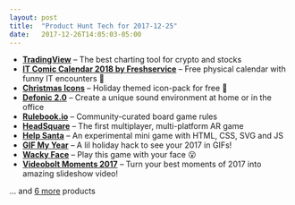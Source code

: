 ```yaml
---
layout: post
title:  "Product Hunt Tech for 2017-12-25"
date:   2017-12-26T14:05:03-05:00
---
```


* **[TradingView](https://www.producthunt.com/posts/tradingview?utm_campaign=producthunt-api&utm_medium=api&utm_source=Application%3A+Daily+Digest+RSS+%28ID%3A+3202%29)** – The best charting tool for crypto and stocks
* **[IT Comic Calendar 2018 by Freshservice](https://www.producthunt.com/posts/it-comic-calendar-2018-by-freshservice?utm_campaign=producthunt-api&utm_medium=api&utm_source=Application%3A+Daily+Digest+RSS+%28ID%3A+3202%29)** – Free physical calendar with funny IT encounters 📅
* **[Christmas Icons](https://www.producthunt.com/posts/christmas-icons?utm_campaign=producthunt-api&utm_medium=api&utm_source=Application%3A+Daily+Digest+RSS+%28ID%3A+3202%29)** – Holiday themed icon-pack for free 🎄
* **[Defonic 2.0](https://www.producthunt.com/posts/defonic-2-0?utm_campaign=producthunt-api&utm_medium=api&utm_source=Application%3A+Daily+Digest+RSS+%28ID%3A+3202%29)** – Create a unique sound environment at home or in the office
* **[Rulebook.io](https://www.producthunt.com/posts/rulebook-io?utm_campaign=producthunt-api&utm_medium=api&utm_source=Application%3A+Daily+Digest+RSS+%28ID%3A+3202%29)** – Community-curated board game rules
* **[HeadSquare](https://www.producthunt.com/posts/headsquare?utm_campaign=producthunt-api&utm_medium=api&utm_source=Application%3A+Daily+Digest+RSS+%28ID%3A+3202%29)** – The first multiplayer, multi-platform AR game
* **[Help Santa](https://www.producthunt.com/posts/help-santa?utm_campaign=producthunt-api&utm_medium=api&utm_source=Application%3A+Daily+Digest+RSS+%28ID%3A+3202%29)** – An  experimental mini game with HTML, CSS, SVG and JS
* **[GIF My Year](https://www.producthunt.com/posts/gif-my-year?utm_campaign=producthunt-api&utm_medium=api&utm_source=Application%3A+Daily+Digest+RSS+%28ID%3A+3202%29)** – A lil holiday hack to see your 2017 in GIFs!
* **[Wacky Face](https://www.producthunt.com/posts/wacky-face?utm_campaign=producthunt-api&utm_medium=api&utm_source=Application%3A+Daily+Digest+RSS+%28ID%3A+3202%29)** – Play this game with your face 😮
* **[Videobolt Moments 2017](https://www.producthunt.com/posts/videobolt-moments-2017?utm_campaign=producthunt-api&utm_medium=api&utm_source=Application%3A+Daily+Digest+RSS+%28ID%3A+3202%29)** – Turn your best moments of 2017 into amazing slideshow video!

… and [6 more](https://www.producthunt.com/tech) products